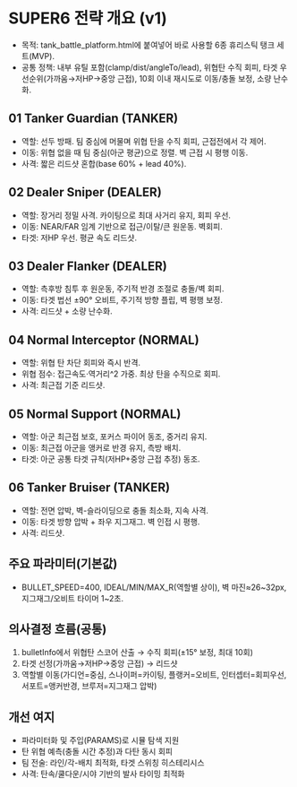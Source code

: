 # SUPER6 전략 개요 (v1)

- 목적: tank_battle_platform.html에 붙여넣어 바로 사용할 6종 휴리스틱 탱크 세트(MVP).
- 공통 정책: 내부 유틸 포함(clamp/dist/angleTo/lead), 위협탄 수직 회피, 타겟 우선순위(가까움→저HP→중앙 근접), 10회 이내 재시도로 이동/충돌 보정, 소량 난수화.

## 01 Tanker Guardian (TANKER)
- 역할: 선두 방패. 팀 중심에 머물며 위협 탄을 수직 회피, 근접전에서 각 제어.
- 이동: 위협 없을 때 팀 중심(아군 평균)으로 정렬. 벽 근접 시 평행 이동.
- 사격: 짧은 리드샷 혼합(base 60% + lead 40%).

## 02 Dealer Sniper (DEALER)
- 역할: 장거리 정밀 사격. 카이팅으로 최대 사거리 유지, 회피 우선.
- 이동: NEAR/FAR 임계 기반으로 접근/이탈/큰 원운동. 벽회피.
- 타겟: 저HP 우선. 평균 속도 리드샷.

## 03 Dealer Flanker (DEALER)
- 역할: 측후방 침투 후 원운동, 주기적 반경 조절로 충돌/벽 회피.
- 이동: 타겟 법선 ±90° 오비트, 주기적 방향 플립, 벽 평행 보정.
- 사격: 리드샷 + 소량 난수화.

## 04 Normal Interceptor (NORMAL)
- 역할: 위협 탄 차단 회피와 즉시 반격.
- 위협 점수: 접근속도·역거리^2 가중. 최상 탄을 수직으로 회피.
- 사격: 최근접 기준 리드샷.

## 05 Normal Support (NORMAL)
- 역할: 아군 최근접 보호, 포커스 파이어 동조, 중거리 유지.
- 이동: 최근접 아군을 앵커로 반경 유지, 측방 배치.
- 타겟: 아군 공통 타겟 규칙(저HP+중앙 근접 추정) 동조.

## 06 Tanker Bruiser (TANKER)
- 역할: 전면 압박, 벽-슬라이딩으로 충돌 최소화, 지속 사격.
- 이동: 타겟 방향 압박 + 좌우 지그재그. 벽 인접 시 평행.
- 사격: 리드샷.

## 주요 파라미터(기본값)
- BULLET_SPEED=400, IDEAL/MIN/MAX_R(역할별 상이), 벽 마진≈26~32px, 지그재그/오비트 타이머 1~2초.

## 의사결정 흐름(공통)
1) bulletInfo에서 위협탄 스코어 산출 → 수직 회피(±15° 보정, 최대 10회)
2) 타겟 선정(가까움→저HP→중앙 근접) → 리드샷
3) 역할별 이동(가디언=중심, 스나이퍼=카이팅, 플랭커=오비트, 인터셉터=회피우선, 서포트=앵커반경, 브루저=지그재그 압박)

## 개선 여지
- 파라미터화 및 주입(PARAMS)로 시뮬 탐색 지원
- 탄 위협 예측(충돌 시간 추정)과 다탄 동시 회피
- 팀 전술: 라인/각-배치 최적화, 타겟 스위칭 히스테리시스
- 사격: 탄속/쿨다운/시야 기반의 발사 타이밍 최적화

